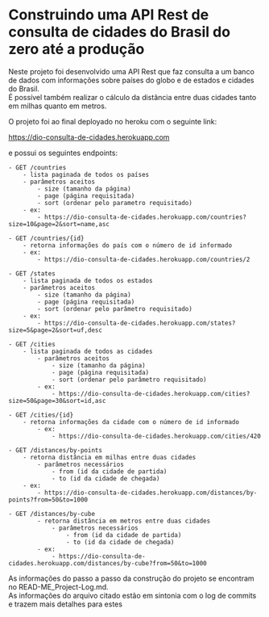 <h1> Construindo uma API Rest de consulta de cidades do Brasil do zero até a produção </h1>

Neste projeto foi desenvolvido uma API Rest que faz consulta a um banco de dados com informações sobre países do globo e
de estados e cidades do Brasil.  
É possível também realizar o cálculo da distância entre duas cidades tanto em milhas quanto em metros.  


O projeto foi ao final deployado no heroku com o seguinte link:

https://dio-consulta-de-cidades.herokuapp.com

e possui os seguintes endpoints:

    - GET /countries
        - lista paginada de todos os países
        - parâmetros aceitos 
            - size (tamanho da página)
            - page (página requisitada)
            - sort (ordenar pelo parametro requisitado)
        - ex: 
            - https://dio-consulta-de-cidades.herokuapp.com/countries?size=10&page=2&sort=name,asc
            
    - GET /countries/{id}
        - retorna informações do país com o número de id informado 
        - ex:
            - https://dio-consulta-de-cidades.herokuapp.com/countries/2
    
    - GET /states
        - lista paginada de todos os estados
        - parâmetros aceitos 
            - size (tamanho da página)
            - page (página requisitada)
            - sort (ordenar pelo parâmetro requisitado)
        - ex: 
            - https://dio-consulta-de-cidades.herokuapp.com/states?size=5&page=2&sort=uf,desc
                
    - GET /cities
        - lista paginada de todos as cidades
            - parâmetros aceitos 
                - size (tamanho da página)
                - page (página requisitada)
                - sort (ordenar pelo parâmetro requisitado)
            - ex: 
                - https://dio-consulta-de-cidades.herokuapp.com/cities?size=50&page=30&sort=id,asc
                
    - GET /cities/{id}
        - retorna informações da cidade com o número de id informado 
            - ex:
                - https://dio-consulta-de-cidades.herokuapp.com/cities/420
    
    - GET /distances/by-points
        - retorna distância em milhas entre duas cidades
            - parâmetros necessários
                - from (id da cidade de partida)
                - to (id da cidade de chegada)
        - ex: 
            - https://dio-consulta-de-cidades.herokuapp.com/distances/by-points?from=50&to=1000
    
    - GET /distances/by-cube
            - retorna distância em metros entre duas cidades
                - parâmetros necessários
                    - from (id da cidade de partida)
                    - to (id da cidade de chegada)
            - ex: 
                - https://dio-consulta-de-cidades.herokuapp.com/distances/by-cube?from=50&to=1000
            
    
    
As informações do passo a passo da construção do projeto se encontram no READ-ME_Project-Log.md.   
As informações do arquivo citado estão em sintonia com o log de commits e trazem mais detalhes para estes